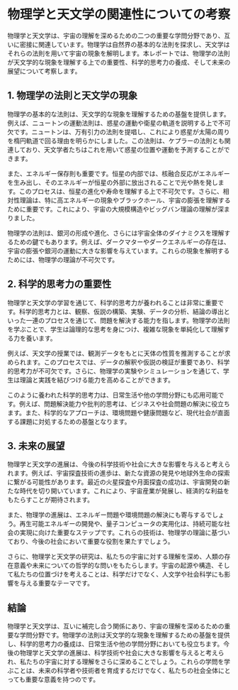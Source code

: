 # 物理学と天文学の関連性についての考察

物理学と天文学は、宇宙の理解を深めるための二つの重要な学問分野であり、互いに密接に関連しています。物理学は自然界の基本的な法則を探求し、天文学はそれらの法則を用いて宇宙の現象を解明します。本レポートでは、物理学の法則が天文学的な現象を理解する上での重要性、科学的思考力の養成、そして未来の展望について考察します。

## 1. 物理学の法則と天文学の現象

物理学の基本的な法則は、天文学的な現象を理解するための基盤を提供します。例えば、ニュートンの運動法則は、惑星の運動や衛星の軌道を説明する上で不可欠です。ニュートンは、万有引力の法則を提唱し、これにより惑星が太陽の周りを楕円軌道で回る理由を明らかにしました。この法則は、ケプラーの法則とも関連しており、天文学者たちはこれを用いて惑星の位置や運動を予測することができます。

また、エネルギー保存則も重要です。恒星の内部では、核融合反応がエネルギーを生み出し、そのエネルギーが恒星の外部に放出されることで光や熱を発します。このプロセスは、恒星の進化や寿命を理解する上で不可欠です。さらに、相対性理論は、特に高エネルギーの現象やブラックホール、宇宙の膨張を理解するために重要です。これにより、宇宙の大規模構造やビッグバン理論の理解が深まりました。

物理学の法則は、銀河の形成や進化、さらには宇宙全体のダイナミクスを理解するための鍵でもあります。例えば、ダークマターやダークエネルギーの存在は、宇宙の膨張や銀河の運動に大きな影響を与えています。これらの現象を解明するためには、物理学の理論が不可欠です。

## 2. 科学的思考力の重要性

物理学と天文学の学習を通じて、科学的思考力が養われることは非常に重要です。科学的思考力とは、観察、仮説の構築、実験、データの分析、結論の導出といった一連のプロセスを通じて、問題を解決する能力を指します。物理学の法則を学ぶことで、学生は論理的な思考を身につけ、複雑な現象を単純化して理解する力を養います。

例えば、天文学の授業では、観測データをもとに天体の性質を推測することが求められます。このプロセスでは、データの解釈や仮説の検証が重要であり、科学的思考力が不可欠です。さらに、物理学の実験やシミュレーションを通じて、学生は理論と実践を結びつける能力を高めることができます。

このように養われた科学的思考力は、日常生活や他の学問分野にも応用可能です。例えば、問題解決能力や批判的思考は、ビジネスや社会問題の解決に役立ちます。また、科学的なアプローチは、環境問題や健康問題など、現代社会が直面する課題に対処するための基盤となります。

## 3. 未来の展望

物理学と天文学の進展は、今後の科学技術や社会に大きな影響を与えると考えられます。例えば、宇宙探査技術の進歩は、新たな資源の発見や地球外生命の探索に繋がる可能性があります。最近の火星探査や月面探査の成功は、宇宙開発の新たな時代を切り開いています。これにより、宇宙産業が発展し、経済的な利益をもたらすことが期待されます。

また、物理学の進展は、エネルギー問題や環境問題の解決にも寄与するでしょう。再生可能エネルギーの開発や、量子コンピュータの実用化は、持続可能な社会の実現に向けた重要なステップです。これらの技術は、物理学の理論に基づいており、今後の社会において重要な役割を果たすでしょう。

さらに、物理学と天文学の研究は、私たちの宇宙に対する理解を深め、人類の存在意義や未来についての哲学的な問いをもたらします。宇宙の起源や構造、そして私たちの位置づけを考えることは、科学だけでなく、人文学や社会科学にも影響を与える重要なテーマです。

## 結論

物理学と天文学は、互いに補完し合う関係にあり、宇宙の理解を深めるための重要な学問分野です。物理学の法則は天文学的な現象を理解するための基盤を提供し、科学的思考力の養成は、日常生活や他の学問分野においても役立ちます。今後の物理学と天文学の進展は、科学技術や社会に大きな影響を与えると考えられ、私たちの宇宙に対する理解をさらに深めることでしょう。これらの学問を学ぶことは、未来の科学者や技術者を育成するだけでなく、私たちの社会全体にとっても重要な意義を持つのです。